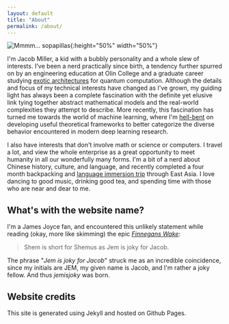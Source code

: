 ```yaml
---
layout: default
title: "About"
permalink: /about/
---
```

![Mmmm... sopapillas]({{site.baseurl}}/assets/2honeys1sop.jpg){:height="50%" width="50%"}

I'm Jacob Miller, a kid with a bubbly personality and a whole slew of interests. I've been a nerd practically since birth, a tendency further spurred on by an engineering education at Olin College and a graduate career studying [exotic architectures](https://digitalrepository.unm.edu/phyc_etds/149/) for quantum computation. Although the details and focus of my technical interests have changed as I've grown, my guiding light has always been a complete fascination with the definite yet elusive link tying together abstract mathematical models and the real-world complexities they attempt to describe. More recently, this fascination has turned me towards the world of machine learning, where I'm [hell-bent]({{site.baseurl}}/work.html) on developing useful theoretical frameworks to better categorize the diverse behavior encountered in modern deep learning research.

I also have interests that don't involve math or science or computers. I travel a lot, and view the whole enterprise as a great opportunity to meet humanity in all our wonderfully many forms. I'm a bit of a nerd about Chinese history, culture, and language, and recently completed a four month backpacking and [language immersion trip]({{site.baseurl}}/travel.html) through East Asia. I love dancing to good music, drinking good tea, and spending time with those who are near and dear to me.

## What's with the website name?

I'm a James Joyce fan, and encountered this unlikely statement while reading (okay, more like skimming) the epic [_Finnegans Wake_](https://en.wikipedia.org/wiki/Finnegans_Wake):

> Shem is short for Shemus as Jem is joky for Jacob.

The phrase "_Jem is joky for Jacob_" struck me as an incredible coincidence, since my initials are JEM, my given name is Jacob, and I'm rather a joky fellow. And thus _jemisjoky_ was born.

## Website credits

This site is generated using Jekyll and hosted on Github Pages.